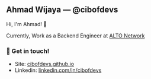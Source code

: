 ## Ahmad Wijaya — @cibofdevs

Hi, I'm Ahmad! 👋

Currently, Work as a Backend Engineer at [ALTO Network](https://alto.co.id/)
  
### 💬 Get in touch!
- Site: [cibofdevs.github.io](https://cibofdevs.github.io)
- Linkedin: [linkedin.com/in/cibofdevs](https://www.linkedin.com/in/cibofdevs)
